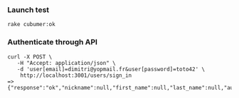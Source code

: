 ### Launch test

```shell
rake cubumer:ok
```

### Authenticate through API

```shell
curl -X POST \
   -H "Accept: application/json" \
   -d 'user[email]=dimitri@yopmail.fr&user[password]=toto42' \
    http://localhost:3001/users/sign_in
=> {"response":"ok","nickname":null,"first_name":null,"last_name":null,"auth_token":"sYcyvuHUopjT46iMhkU5"}
```
